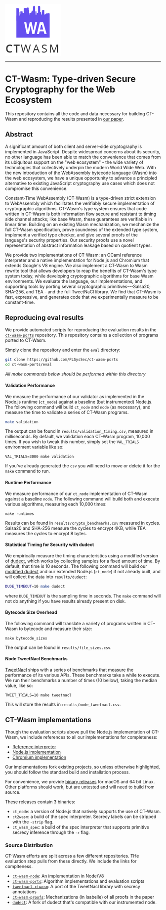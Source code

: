 <img src="./logo.png"/>

------------

#	CT-Wasm: Type-driven Secure Cryptography for the Web Ecosystem

This repository contains all the code and data necessary for building CT-Wasm
and reproducing the results presented in [our paper](https://arxiv.org/abs/1808.01348).

## Abstract

A significant amount of both client and server-side cryptography is implemented
in JavaScript. Despite widespread concerns about its security, no other
language has been able to match the convenience that comes from its ubiquitous
support on the "web ecosystem" - the wide variety of technologies that
collectively underpin the modern World Wide Web. With the new introduction of
the WebAssembly bytecode language (Wasm) into the web ecosystem, we have a
unique opportunity to advance a principled alternative to existing JavaScript
cryptography use cases which does not compromise this convenience.

Constant-Time WebAssembly (CT-Wasm) is a type-driven strict extension
to WebAssembly which facilitates the verifiably secure implementation of
cryptographic algorithms. CT-Wasm's type system ensures that code written in
CT-Wasm is both information flow secure and resistant to timing side channel
attacks; like base Wasm, these guarantees are verifiable in linear time.
Building on an existing Wasm mechanization, we mechanize the full CT-Wasm
specification, prove soundness of the extended type system, implement a
verified type checker, and give several proofs of the language's security
properties. Our security proofs use a novel representation of abstract
information leakage based on quotient types.

We provide two implementations of CT-Wasm: an OCaml reference interpreter and a
native implementation for Node.js and Chromium that extends Google's V8 engine.
We also implement a CT-Wasm to Wasm rewrite tool that allows developers to reap
the benefits of CT-Wasm's type system today, while developing cryptographic
algorithms for base Wasm environments. We evaluate the language, our
implementations, and supporting tools by porting several cryptographic
primitives---Salsa20, SHA-256, and TEA - and the full TweetNaCl library. We
find that CT-Wasm is fast, expressive, and generates code that we
experimentally measure to be constant-time.

## Reproducing eval results
We provide automated scripts for reproducing the evaluation results in the
[`ct-wasm-ports`](https://github.com/PLSysSec/ct-wasm-ports) repository. This repository contains a collection of programs
ported to CT-Wasm.

Simply clone the repository and enter the `eval` directory:

```bash
git clone https://github.com/PLSysSec/ct-wasm-ports
cd ct-wasm-ports/eval
```

*All make commands below should be performed within this directory*

#### Validation Performance
We measure the performance of our validator as implemented in the Node.js runtime (`ct_node`) against a baseline (but
instrumented) Node.js. The following command will build `ct_node` and `node` (as necessary), and measure the time to validate a series of CT-Wasm programs.

```bash
make validation
```

The output can be found in `results/validation_timing.csv`, measured in milliseconds.
By default, we validation each CT-Wasm program, 10,000 times. If you wish to tweak this number, simply set the `VAL_TRIALS` environment variable like so:

```
VAL_TRIALS=3000 make validation
```

If you've already generated the `csv` you will need to move or delete it for
the `make` command to run.

#### Runtime Performance
We measure performance of our `ct_node` implementation of CT-Wasm against a
baseline `node`. The following command will build both and execute various
algorithms, measuring each 10,000 times:

```
make runtimes
```

Results can be found in `results/crypto_benchmarks.csv` measured in cycles.
Salsa20 and SHA-256 measure the cycles to encrypt 4KB, while TEA measures the
cycles to encrypt 8 bytes.

#### Statistical Timing for Security with dudect
We empirically measure the timing characteristics using a modified version of
[dudect](https://github.com/oreparaz/dudect), which works by collecting samples for a fixed amount of time. By
default, that time is 10 seconds. The following command will build our [modified dudect](https://github.com/PLSysSec/dudect) and our extended Node.js (`ct_node`) if not already built, and will collect the data into `results/dudect`:

```bash
DUDE_TIMEOUT=10 make dudect
```

where `DUDE_TIMEOUT` is the sampling time in seconds. The `make` command will
not do anything if you have results already present on disk.

#### Bytecode Size Overhead
The following command will translate a variety of programs written in CT-Wasm
to bytecode and measure their size:

```
make bytecode_sizes
```

The output can be found in `results/file_sizes.csv`.

#### Node TweetNacl Benchmarks
[TweetNacl](https://github.com/TorstenStueber/TweetNacl-WebAssembly) ships with a series of benchmarks that measure the performance of its various APIs. These benchmarks take a while to execute. We run their benchmarks a number of times (10 bellow), taking the median value, like so:

```
TWEET_TRIALS=10 make tweetnacl
```

This will store the results in `results/node_tweetnacl.csv`.

## CT-Wasm implementations

Though the evaluation scripts above pull the Node.js implementation of CT-Wasm, we include references to all our implementations for completeness:

- [Reference interpreter](https://github.com/PLSysSec/ct-wasm-spec)
- [Node.js implementation](https://github.com/PLSysSec/ct-wasm-node)
- [Chromium implementation](https://github.com/PLSysSec/ct-wasm-chrome)

Our implementations fork existing projects, so unless otherwise highlighted,
you should follow the standard build and installation process.

For convenience, we provide [binary
releases](https://github.com/PLSysSec/ct-wasm-spec/releases/artifact) for macOS
and 64 bit Linux. Other platforms should work, but are untested and will need
to build from source.

These releases contain 3 binaries:

 - `ct_node`: a version of Node.js that natively supports the use of CT-Wasm.
 - `ct2wasm`: a build of the spec interpreter. Secrecy labels can be stripped with the `-strip` flag.
 - `ct_wasm_spec`: a build of the spec interpreter that supports primitive secrecy inference through the `-r` flag.


### Source Distribution

CT-Wasm efforts are split across a few different repositories. THe evaluation step pulls from these directly. We include the links for complteness.

 - [`ct-wasm-node`](https://github.com/PLSysSec/ct-wasm-node): An implementation in Node/V8
 - [`ct-wasm-ports`](https://github.com/PLSysSec/ct-wasm-ports): Algorithm implementations and evaluation scripts
 - [`tweetnacl-ctwasm`](https://github.com/PLSysSec/tweetnacl-ctwasm): A port of the TweetNacl library with secrecy annotations
 - [`ct-wasm-proofs`](https://github.com/PLSysSec/ct-wasm-proofs): Mechanizations (in Isabelle) of all proofs in the paper
 - [`dudect`](https://github.com/PLSysSec/ct-wasm-proofs): A fork of dudect that's compatible with our instrumented node.
